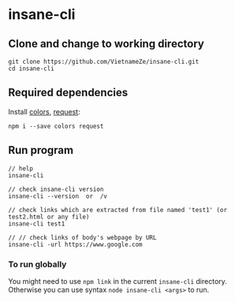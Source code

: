 # insane-cli

## Clone and change to working directory
```
git clone https://github.com/VietnameZe/insane-cli.git
cd insane-cli
```

## Required dependencies 
Install [colors](https://www.npmjs.com/package/colors), [request](https://www.npmjs.com/package/request):
```
npm i --save colors request
```

## Run program
```
// help
insane-cli

// check insane-cli version
insane-cli --version  or  /v

// check links which are extracted from file named 'test1' (or test2.html or any file)
insane-cli test1 

// // check links of body's webpage by URL
insane-cli -url https://www.google.com

```

### To run globally
You might need to use ```npm link``` in the current ```insane-cli``` directory. 
Otherwise you can use syntax ```node insane-cli <args>``` to run. 
